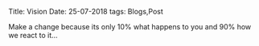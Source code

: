 Title: Vision
Date: 25-07-2018
tags: Blogs,Post

Make a change because its only 10% what happens to you and 90% how we react to it...
